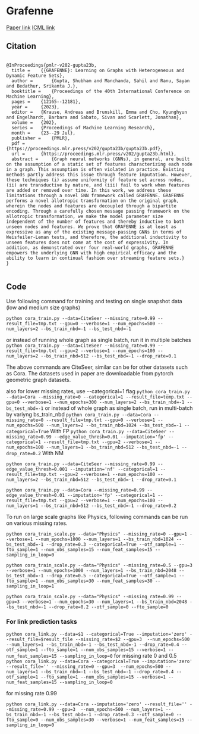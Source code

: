 # Grafenne
[Paper link](https://proceedings.mlr.press/v202/gupta23b/gupta23b.pdf)
[ICML link](https://icml.cc/Conferences/2023/Schedule?showEvent=24743)

## Citation

```

@InProceedings{pmlr-v202-gupta23b,
  title = 	 {{GRAFENNE}: Learning on Graphs with Heterogeneous and Dynamic Feature Sets},
  author =       {Gupta, Shubham and Manchanda, Sahil and Ranu, Sayan and Bedathur, Srikanta J.},
  booktitle = 	 {Proceedings of the 40th International Conference on Machine Learning},
  pages = 	 {12165--12181},
  year = 	 {2023},
  editor = 	 {Krause, Andreas and Brunskill, Emma and Cho, Kyunghyun and Engelhardt, Barbara and Sabato, Sivan and Scarlett, Jonathan},
  volume = 	 {202},
  series = 	 {Proceedings of Machine Learning Research},
  month = 	 {23--29 Jul},
  publisher =    {PMLR},
  pdf = 	 {https://proceedings.mlr.press/v202/gupta23b/gupta23b.pdf},
  url = 	 {https://proceedings.mlr.press/v202/gupta23b.html},
  abstract = 	 {Graph neural networks (GNNs), in general, are built on the assumption of a static set of features characterizing each node in a graph. This assumption is often violated in practice. Existing methods partly address this issue through feature imputation. However, these techniques (i) assume uniformity of feature set across nodes, (ii) are transductive by nature, and (iii) fail to work when features are added or removed over time. In this work, we address these limitations through a novel GNN framework called GRAFENNE. GRAFENNE performs a novel allotropic transformation on the original graph, wherein the nodes and features are decoupled through a bipartite encoding. Through a carefully chosen message passing framework on the allotropic transformation, we make the model parameter size independent of the number of features and thereby inductive to both unseen nodes and features. We prove that GRAFENNE is at least as expressive as any of the existing message-passing GNNs in terms of Weisfeiler-Leman tests, and therefore, the additional inductivity to unseen features does not come at the cost of expressivity. In addition, as demonstrated over four real-world graphs, GRAFENNE empowers the underlying GNN with high empirical efficacy and the ability to learn in continual fashion over streaming feature sets.}
}


```

## Code

Use following command for training and testing on single snapshot data (low and medium size graphs)

`
python cora_train.py --data=CiteSeer --missing_rate=0.99 --result_file=tmp.txt --gpu=0 --verbose=1 --num_epochs=500 --num_layers=2 --bs_train_nbd=-1 --bs_test_nbd=-1
`

or instead of running whole graph as single batch, run it in multiple batches
` 
python cora_train.py --data=CiteSeer --missing_rate=0.99 --result_file=tmp.txt --gpu=2 --verbose=1 --num_epochs=100 --num_layers=2 --bs_train_nbd=512 --bs_test_nbd=-1 --drop_rate=0.1
`

The above commands are CiteSeer, similar can be for other datasets such as Cora. The datasets used in paper are downloadable from pytorch geometric graph datasets.

also for lower missing rates, use --categorical=1 flag
`
 python cora_train.py --data=Cora --missing_rate=0 --categorical=1 --result_file=temp.txt --gpu=0 --verbose=1 --num_epochs=300 --num_layers=2 --bs_train_nbd=-1 --bs_test_nbd=-1
`
or instead of whole graph as single batch, run in multi-batch by variyng bs_train_nbd
`
python cora_train.py --data=Cora --missing_rate=0 --result_file=tmp.txt --gpu=0 --verbose=1 --num_epochs=500 --num_layers=2 --bs_train_nbd=1024 --bs_test_nbd=-1 --categorical=True
`
With FP
`
python cora_train.py --data=CiteSeer --missing_rate=0.99 --edge_value_thresh=0.01 --imputation='fp' --categorical=1 --result_file=tmp.txt --gpu=2 --verbose=1 --num_epochs=100 --num_layers=1 --bs_train_nbd=512 --bs_test_nbd=-1 --drop_rate=0.2
`
With NM

`python cora_train.py --data=CiteSeer --missing_rate=0.99 --edge_value_thresh=0.001 --imputation='nf' --categorical=1 --result_file=tmp.txt --gpu=2 --verbose=1 --num_epochs=100 --num_layers=2 --bs_train_nbd=512 --bs_test_nbd=-1 --drop_rate=0.1
`

`
python cora_train.py --data=Cora --missing_rate=0.99 --edge_value_thresh=0.01 --imputation='fp' --categorical=1 --result_file=tmp.txt --gpu=2 --verbose=1 --num_epochs=100 --num_layers=1 --bs_train_nbd=512 --bs_test_nbd=-1 --drop_rate=0.2
`

To run on large scale graphs like Physics, following commands can be run on various missing rates.

`
python cora_train_scale.py --data="Physics" --missing_rate=0 --gpu=1 --verbose=1 --num_epochs=1000 --num_layers=1 --bs_train_nbd=1024 --bs_test_nbd=-1 --drop_rate=0.3 --categorical=True --otf_sample=1 --fto_sample=1 --num_obs_samples=15 --num_feat_samples=15 --sampling_in_loop=0
`

`
python cora_train_scale.py --data="Physics" --missing_rate=0.5 --gpu=3 --verbose=1 --num_epochs=1000 --num_layers=1 --bs_train_nbd=2048 --bs_test_nbd=-1 --drop_rate=0.5 --categorical=True --otf_sample=1 --fto_sample=1 --num_obs_samples=30 --num_feat_samples=30 --sampling_in_loop=1
`

`
python cora_train_scale.py --data="Physics" --missing_rate=0.99 --gpu=3 --verbose=1 --num_epochs=30 --num_layers=1 --bs_train_nbd=2048 --bs_test_nbd=-1 --drop_rate=0.2 --otf_sample=0 --fto_sample=0
`



### For link prediction tasks

`
python cora_link.py --data=$1 --categorical=True --imputation='zero' --result_file=$result_file --missing_rate=$2 --gpu=3  --num_epochs=500 --num_layers=1 --bs_train_nbd=-1 --bs_test_nbd=-1 --drop_rate=0.4 --otf_sample=1 --fto_sample=1 --num_obs_samples=15 --verbose=1 --num_feat_samples=15 --sampling_in_loop=0
`
for missing rate 0 and 0.5
`
python cora_link.py --data=Cora --categorical=True --imputation='zero' --result_file='' --missing_rate=0 --gpu=3  --num_epochs=500 --num_layers=1 --bs_train_nbd=-1 --bs_test_nbd=-1 --drop_rate=0.4 --otf_sample=1 --fto_sample=1 --num_obs_samples=15 --verbose=1 --num_feat_samples=15 --sampling_in_loop=0
`

for missing rate 0.99

`
python cora_link.py --data=Cora --imputation='zero' --result_file='' --missing_rate=0.99 --gpu=3  --num_epochs=500 --num_layers=1 --bs_train_nbd=-1 --bs_test_nbd=-1 --drop_rate=0.3 --otf_sample=0 --fto_sample=0 --num_obs_samples=30 --verbose=1 --num_feat_samples=15 --sampling_in_loop=0
`